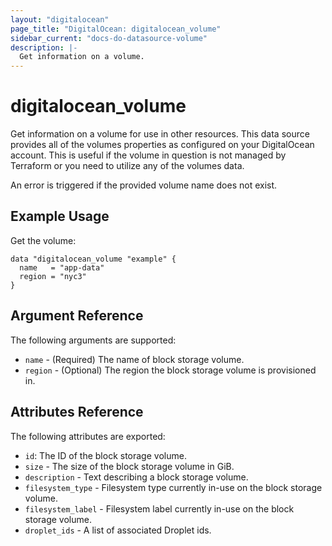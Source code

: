 ```yaml
---
layout: "digitalocean"
page_title: "DigitalOcean: digitalocean_volume"
sidebar_current: "docs-do-datasource-volume"
description: |-
  Get information on a volume.
--- 
```


# digitalocean_volume

Get information on a volume for use in other resources. This data source provides
all of the volumes properties as configured on your DigitalOcean account. This is
useful if the volume in question is not managed by Terraform or you need to utilize
any of the volumes data.

An error is triggered if the provided volume name does not exist.

## Example Usage

Get the volume:

```hcl
data "digitalocean_volume "example" {
  name   = "app-data"
  region = "nyc3"
}
```

## Argument Reference

The following arguments are supported:

* `name` - (Required) The name of block storage volume.
* `region` - (Optional) The region the block storage volume is provisioned in.

## Attributes Reference

The following attributes are exported:

* `id`: The ID of the block storage volume.
* `size` - The size of the block storage volume in GiB.
* `description` - Text describing a block storage volume.
* `filesystem_type` - Filesystem type currently in-use on the block storage volume.
* `filesystem_label` - Filesystem label currently in-use on the block storage volume.
* `droplet_ids` - A list of associated Droplet ids.